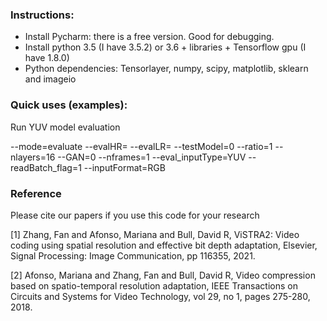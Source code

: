 
### Instructions:

- Install Pycharm: there is a free version. Good for debugging.
- Install python 3.5 (I have 3.5.2) or 3.6 + libraries + Tensorflow gpu (I have 1.8.0)
- Python dependencies: Tensorlayer, numpy, scipy, matplotlib, sklearn and imageio 

### Quick uses (examples):


Run YUV model evaluation

--mode=evaluate
--evalHR=
--evalLR=
--testModel=0
--ratio=1
--nlayers=16
--GAN=0
--nframes=1
--eval_inputType=YUV
--readBatch_flag=1
--inputFormat=RGB

### Reference

Please cite our papers if you use this code for your research

[1] Zhang, Fan and Afonso, Mariana and Bull, David R, ViSTRA2: Video coding using spatial resolution and effective bit depth adaptation, Elsevier, Signal Processing: Image Communication, pp 116355, 2021.

[2] Afonso, Mariana and Zhang, Fan and Bull, David R, Video compression based on spatio-temporal resolution adaptation, IEEE Transactions on Circuits and Systems for Video Technology, vol 29, no 1, pages 275-280, 2018.
